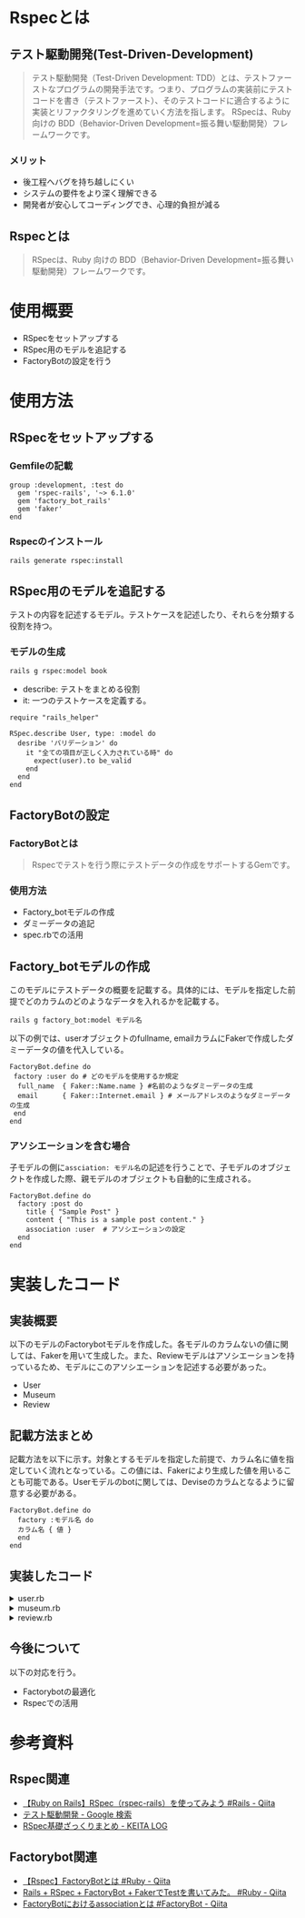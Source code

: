 # Rspecとは
## テスト駆動開発(Test-Driven-Development)
> テスト駆動開発（Test-Driven Development: TDD）とは、テストファーストなプログラムの開発手法です。つまり、プログラムの実装前にテストコードを書き（テストファースト）、そのテストコードに適合するように実装とリファクタリングを進めていく方法を指します。
> RSpecは、Ruby 向けの BDD（Behavior-Driven Development=振る舞い駆動開発）フレームワークです。

### メリット
- 後工程へバグを持ち越しにくい
- システムの要件をより深く理解できる
- 開発者が安心してコーディングでき、心理的負担が減る

## Rspecとは
> RSpecは、Ruby 向けの BDD（Behavior-Driven Development=振る舞い駆動開発）フレームワークです。

# 使用概要
- RSpecをセットアップする
- RSpec用のモデルを追記する
- FactoryBotの設定を行う

# 使用方法

## RSpecをセットアップする
### Gemfileの記載

```
group :development, :test do
  gem 'rspec-rails', '~> 6.1.0'
  gem 'factory_bot_rails'
  gem 'faker'
end
```

### Rspecのインストール
``rails generate rspec:install``

## RSpec用のモデルを追記する
テストの内容を記述するモデル。テストケースを記述したり、それらを分類する役割を持つ。

### モデルの生成 
`rails g rspec:model book`

- describe: テストをまとめる役割
- it: 一つのテストケースを定義する。

```
require "rails_helper"

RSpec.describe User, type: :model do
  desribe 'バリデーション' do
    it "全ての項目が正しく入力されている時" do
      expect(user).to be_valid
    end
  end
end
```

## FactoryBotの設定
### FactoryBotとは
> Rspecでテストを行う際にテストデータの作成をサポートするGemです。

### 使用方法
- Factory_botモデルの作成
- ダミーデータの追記
- spec.rbでの活用


## Factory_botモデルの作成
このモデルにテストデータの概要を記載する。具体的には、モデルを指定した前提でどのカラムのどのようなデータを入れるかを記載する。
```
rails g factory_bot:model モデル名
```

以下の例では、userオブジェクトのfullname, emailカラムにFakerで作成したダミーデータの値を代入している。

```
FactoryBot.define do 
 factory :user do # どのモデルを使用するか規定
  full_name  { Faker::Name.name } #名前のようなダミーデータの生成
  email      { Faker::Internet.email } # メールアドレスのようなダミーデータの生成
 end
end
```

### アソシエーションを含む場合
子モデルの側に``assciation: モデル名``の記述を行うことで、子モデルのオブジェクトを作成した際、親モデルのオブジェクトも自動的に生成される。

```
FactoryBot.define do
  factory :post do
    title { "Sample Post" }
    content { "This is a sample post content." }
    association :user  # アソシエーションの設定
  end
end
```

# 実装したコード
## 実装概要
以下のモデルのFactorybotモデルを作成した。各モデルのカラムないの値に関しては、Fakerを用いて生成した。また、Reviewモデルはアソシエーションを持っているため、モデルにこのアソシエーションを記述する必要があった。

- User
- Museum
- Review

## 記載方法まとめ
記載方法を以下に示す。対象とするモデルを指定した前提で、カラム名に値を指定していく流れとなっている。この値には、Fakerにより生成した値を用いることも可能である。Userモデルのbotに関しては、Deviseのカラムとなるように留意する必要がある。

```
FactoryBot.define do
  factory :モデル名 do
  カラム名 { 値 }
  end
end
```

## 実装したコード

<details>
<summary>user.rb</summary>

```
FactoryBot.define do
  factory :user do
    password = Faker::Internet.password(min_length: 8) # メールアドレスのようなダミーデータの生成
    name       { Faker::Name.name } #名前のようなダミーデータの生成
    email      { Faker::Internet.email } # メールアドレスのようなダミーデータの生成
    password { password } # メールアドレスのようなダミーデータの生成
    password_confirmation { password } # メールアドレスのようなダミーデータの生成
  end
end
```
</details>

<details>
<summary>museum.rb</summary>

```
FactoryBot.define do
  factory :museum do
     name { "samplemuseum "}
     location { "toukyou" }
     business_hours { "18:00-21:00" }
     admission_fees { "300yen" }
     website_url { "url" }
     phone_number { "090-batubatu" }
     latitude { nil }
     longitude { nil }
     photo_url { nil }
  end
end
```
</details>

<details>
<summary>review.rb</summary>

```
FactoryBot.define do
  factory :review do # どのモデルを使用するか規定
    exhibition      { "anywhere" } #名前のようなダミーデータの生成
    body            { "sample" } # メールアドレスのようなダミーデータの生成
    exhibition_rate { 4 }
    museum_design_rate { 4 }
    access_rate        { 4 }
    museum_shop_rate   { 4 }
    association :museum
    association :user
  end
end
```
</details>

## 今後について
以下の対応を行う。

- Factorybotの最適化
- Rspecでの活用

# 参考資料
## Rspec関連
- [【Ruby on Rails】RSpec（rspec-rails）を使ってみよう #Rails - Qiita](https://qiita.com/ukwhatn/items/468d2ee700f79b7c5587)
- [テスト駆動開発 - Google 検索](https://www.google.com/search?client=firefox-b-d&q=%E3%83%86%E3%82%B9%E3%83%88%E9%A7%86%E5%8B%95%E9%96%8B%E7%99%BA)
- [RSpec基礎ざっくりまとめ - KEITA LOG](https://keita1899.hatenablog.com/entry/2024/12/19/194859)
## Factorybot関連
- [【Rspec】FactoryBotとは #Ruby - Qiita](https://qiita.com/so__hei__/items/138ab9306e6c8f20fdc8)
- [Rails + RSpec + FactoryBot + FakerでTestを書いてみた。 #Ruby - Qiita](https://qiita.com/A-Hama/items/d1b0219b00eb1e9a14f5)
- [FactoryBotにおけるassociationとは #FactoryBot - Qiita](https://qiita.com/mmaumtjgj/items/a0eab1618c1f742517b9)
